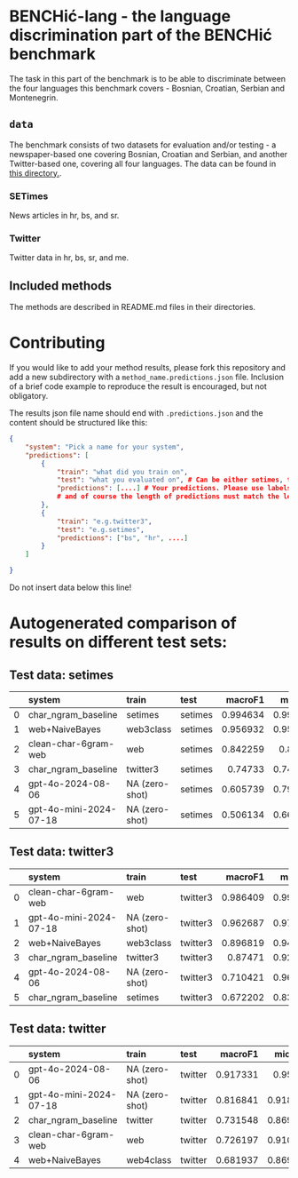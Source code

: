 # BENCHić-lang - the language discrimination part of the BENCHić benchmark

The task in this part of the benchmark is to be able to discriminate between the four languages this benchmark covers - Bosnian, Croatian, Serbian and Montenegrin.





## `data`

The benchmark consists of two datasets for evaluation and/or testing - a newspaper-based one covering Bosnian, Croatian and Serbian, and another Twitter-based one, covering all four languages. The data can be found in [this directory.](data/).

### SETimes
News articles in hr, bs, and sr.
### Twitter
Twitter data in hr, bs, sr, and me.
## Included methods
The methods are described in README.md files in their directories.

# Contributing
If you would like to add your method results, please fork this repository and add a new subdirectory with a `method_name.predictions.json` file. Inclusion of a brief code example to reproduce the result is encouraged, but not obligatory. 

The results json file name should end with `.predictions.json` and the content should be structured like this:
```json
{
    "system": "Pick a name for your system",
    "predictions": [
        {
            "train": "what did you train on",
            "test": "what you evaluated on", # Can be either setimes, twitter, or twitter3.
            "predictions": [....] # Your predictions. Please use labels 'hr', 'bs', 'sr' and 'me'
            # and of course the length of predictions must match the length of the test split of the dataset used.
        },
        {
            "train": "e.g.twitter3",
            "test": "e.g.setimes",
            "predictions": ["bs", "hr", ....]
        }
    ]

}
```

Do not insert data below this line!
# Autogenerated comparison of results on different test sets:
## Test data: setimes
|    | system                 | train          | test    |   macroF1 |   microF1 |
|---:|:-----------------------|:---------------|:--------|----------:|----------:|
|  0 | char_ngram_baseline    | setimes        | setimes |  0.994634 |  0.994571 |
|  1 | web+NaiveBayes         | web3class      | setimes |  0.956932 |  0.956569 |
|  2 | clean-char-6gram-web   | web            | setimes |  0.842259 |  0.84582  |
|  3 | char_ngram_baseline    | twitter3       | setimes |  0.74733  |  0.742671 |
|  4 | gpt-4o-2024-08-06      | NA (zero-shot) | setimes |  0.605739 |  0.799131 |
|  5 | gpt-4o-mini-2024-07-18 | NA (zero-shot) | setimes |  0.506134 |  0.669924 |
## Test data: twitter3
|    | system                 | train          | test     |   macroF1 |   microF1 |
|---:|:-----------------------|:---------------|:---------|----------:|----------:|
|  0 | clean-char-6gram-web   | web            | twitter3 |  0.986409 |  0.991071 |
|  1 | gpt-4o-mini-2024-07-18 | NA (zero-shot) | twitter3 |  0.962687 |  0.973214 |
|  2 | web+NaiveBayes         | web3class      | twitter3 |  0.896819 |  0.946429 |
|  3 | char_ngram_baseline    | twitter3       | twitter3 |  0.87471  |  0.928571 |
|  4 | gpt-4o-2024-08-06      | NA (zero-shot) | twitter3 |  0.710421 |  0.964286 |
|  5 | char_ngram_baseline    | setimes        | twitter3 |  0.672202 |  0.839286 |
## Test data: twitter
|    | system                 | train          | test    |   macroF1 |   microF1 |
|---:|:-----------------------|:---------------|:--------|----------:|----------:|
|  0 | gpt-4o-2024-08-06      | NA (zero-shot) | twitter |  0.917331 |  0.95122  |
|  1 | gpt-4o-mini-2024-07-18 | NA (zero-shot) | twitter |  0.816841 |  0.918699 |
|  2 | char_ngram_baseline    | twitter        | twitter |  0.731548 |  0.869919 |
|  3 | clean-char-6gram-web   | web            | twitter |  0.726197 |  0.910569 |
|  4 | web+NaiveBayes         | web4class      | twitter |  0.681937 |  0.869919 |
